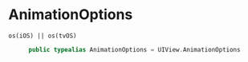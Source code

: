 # AnimationOptions

<dl>
<dt><code>os(iOS) || os(tvOS)</code></dt>
<dd>

``` swift
public typealias AnimationOptions = UIView.AnimationOptions
```

</dd>
</dl>
